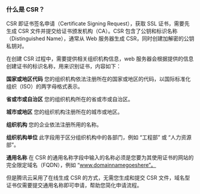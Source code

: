 ### 什么是 CSR？
CSR 即证书签名申请（Certificate Signing Request），获取 SSL 证书，需要先生成 CSR 文件并提交给证书颁发机构（CA）。CSR 包含了公钥和标识名称（Distinguished Name），通常从 Web 服务器生成 CSR，同时创建加解密的公钥私钥对。

在创建 CSR 过程中，需要提供相关组织机构信息，web 服务器会根据提供的信息创建证书的标识名称，用来识别证书，内容如下：

**国家或地区代码**
您的组织机构依法注册所在的国家或地区的代码，以国际标准化组织（ISO）的两字母格式表示。

**省或市或自治区**
您的组织机构所在的省或市或自治区。

**城市或地区**
您的组织机构注册所在的城市或地区。

**组织机构**
您的企业依法注册所用的名称。

**组织机构单位**
此字段用于区分组织机构中的各部门，例如 “工程部” 或 “人力资源部”。

**通用名称**
在 CSR 的通用名称字段中输入的名称必须是您要为其使用证书的网站的完全限定域名（FQDN），例如 “www.domainnamegoeshere”。

但是腾讯云采用了在线生成 CSR 的方式，无需您生成和提交 CSR 文件，域名型证书仅需要提交通用名称即可申请，帮助您简化申请流程。

